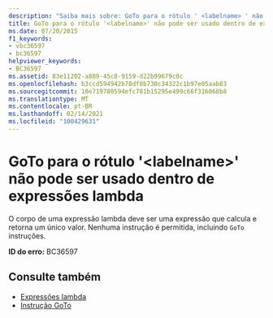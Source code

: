 ```yaml
---
description: "Saiba mais sobre: GoTo para o rótulo ' <labelname> ' não pode ser usado em expressões lambda"
title: GoTo para o rótulo '<labelname>' não pode ser usado dentro de expressões lambda
ms.date: 07/20/2015
f1_keywords:
- vbc36597
- bc36597
helpviewer_keywords:
- BC36597
ms.assetid: 83e11202-a889-45c8-9159-d22b99679c0c
ms.openlocfilehash: b3ccd594942b78df0b730c34322c1b97e05aab83
ms.sourcegitcommit: 10e719780594efc781b15295e499c66f316068b8
ms.translationtype: MT
ms.contentlocale: pt-BR
ms.lasthandoff: 02/14/2021
ms.locfileid: "100429631"
---
```

# <a name="goto-to-label-labelname-cannot-be-used-within-lambda-expressions"></a>GoTo para o rótulo '\<labelname>' não pode ser usado dentro de expressões lambda

O corpo de uma expressão lambda deve ser uma expressão que calcula e retorna um único valor. Nenhuma instrução é permitida, incluindo `GoTo` instruções.  
  
 **ID do erro:** BC36597  
  
## <a name="see-also"></a>Consulte também

- [Expressões lambda](../programming-guide/language-features/procedures/lambda-expressions.md)
- [Instrução GoTo](../language-reference/statements/goto-statement.md)
